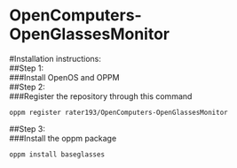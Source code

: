 # OpenComputers-OpenGlassesMonitor

#Installation instructions:<br/>
##Step 1:<br/>
###Install OpenOS and OPPM<br/>
##Step 2:<br/>
###Register the repository through this command<br/>
```batch
oppm register rater193/OpenComputers-OpenGlassesMonitor
```
##Step 3:<br/>
###Install the oppm package<br/>
```batch
oppm install baseglasses
```